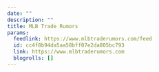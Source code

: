 ```yaml
---
date: ""
description: ""
title: MLB Trade Rumors
params:
  feedlink: https://www.mlbtraderumors.com/feed
  id: cc4f8b94da5aa58bff07e2da805bc793
  link: https://www.mlbtraderumors.com
  blogrolls: []
---
```

